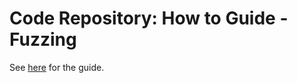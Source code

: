 # Code Repository: How to Guide - Fuzzing

See [here](https://axalon.atlassian.net/wiki/spaces/DXI/pages/4026826753/Fuzzing) for the guide.